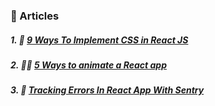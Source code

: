 ### 📖 Articles

##### 1. 🎨 [9 Ways To Implement CSS in React JS](https://medium.com/@dmitrynozhenko/9-ways-to-implement-css-in-react-js-ccea4d543aa3?source=friends_link&sk=0497aa32141ac0a444bc088efadc4cad)
##### 2. 🧙‍♂️ [5 Ways to animate a React app](https://medium.com/@dmitrynozhenko/5-ways-to-animate-a-reactjs-app-in-2019-56eb9af6e3bf?source=friends_link&sk=9f9f187d5ae2d4e29c7c89c8a850c1e4)
##### 3. 🚫 [Tracking Errors In React App With Sentry](https://medium.com/@dmitrynozhenko/tracking-errors-in-react-app-with-sentry-d6091a84b64e?source=friends_link&sk=721efcc592c5266e298d924d3cf19f7d)
